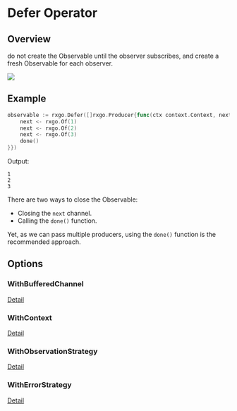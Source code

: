 # Defer Operator

## Overview

do not create the Observable until the observer subscribes, and create a fresh Observable for each observer.

![](http://reactivex.io/documentation/operators/images/defer.png)

## Example

```go
observable := rxgo.Defer([]rxgo.Producer{func(ctx context.Context, next chan<- rxgo.Item, done func()) {
	next <- rxgo.Of(1)
	next <- rxgo.Of(2)
	next <- rxgo.Of(3)
	done()
}})
```

Output:

```
1
2
3
```

There are two ways to close the Observable:
* Closing the `next` channel.
* Calling the `done()` function.

Yet, as we can pass multiple producers, using the `done()` function is the recommended approach.

## Options

### WithBufferedChannel

[Detail](options.md#withbufferedchannel)

### WithContext

[Detail](options.md#withcontext)

### WithObservationStrategy

[Detail](options.md#withobservationstrategy)

### WithErrorStrategy

[Detail](options.md#witherrorstrategy)